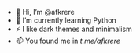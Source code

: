 - 👋 Hi, I’m @afkrere
- 🌱 I’m currently learning Python
- ⚡ I like dark themes and minimalism
- 📫 You found me in _t.me/afkrere_

<!---
afkrere/afkrere is a ✨ special ✨ repository because its `README.md` (this file) appears on your GitHub profile.
You can click the Preview link to take a look at your changes.
--->
